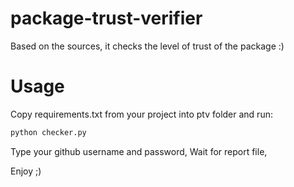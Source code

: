 # package-trust-verifier
Based on the sources, it checks the level of trust of the package :)

# Usage
Copy requirements.txt from your project into ptv folder and run:
```bash
python checker.py
```
Type your github username and password,
Wait for report file,

Enjoy ;)

